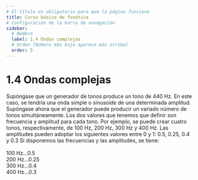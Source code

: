 ```yaml
---
# El título es obligatorio para que la página funcione
title: Curso básico de fonética
# Configuracion de la barra de navegación
sidebar:
  # Nombre
  label: 1.4 Ondas complejas
  # Orden (Número más bajo aparece más arriba)
  order: 5
---
```

# 1.4 Ondas complejas

Supóngase que un generador de tonos produce un tono de 440 Hz. En este caso, se tendría una onda simple o sinusoide de una determinada amplitud.
Supóngase ahora que el generador puede producir un variado número de tonos simultáneamente. Los dos valores que tenemos que definir son frecuencia y amplitud para cada tono.
Por ejemplo, se puede crear cuatro tonos, respectivamente, de 100 Hz, 200 Hz, 300 Hz y 400 Hz. Las amplitudes pueden adoptar los siguientes valores entre 0 y 1: 0.5, 0.25, 0.4 y 0.3
Si disponemos las frecuencias y las amplitudes, se tiene:
<br><br>
  100 Hz...0.5<br>
  200 Hz...0.25<br>
  300 Hz...0.4<br>
  400 Hz...0.3<br>



